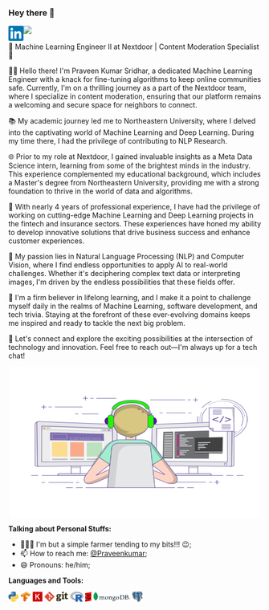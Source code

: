 ### Hey there 👋



<a href="https://www.linkedin.com/in/praveenks23/">
  <img align="left" alt="Praveen's LinkdeIN" width="30px" src="https://raw.githubusercontent.com/PraveenKumarSridhar/PraveenkumarSridhar/main/assets/linkedin.svg" />
</a>

![](https://visitor-badge.glitch.me/badge?page_id=PraveenKumarSridhar.PraveenKumarSridhar)
<br/>

🤖 Machine Learning Engineer II at Nextdoor | Content Moderation Specialist 🚀

👨‍💻 Hello there! I'm Praveen Kumar Sridhar, a dedicated Machine Learning Engineer with a knack for fine-tuning algorithms to keep online communities safe. Currently, I'm on a thrilling journey as a part of the Nextdoor team, where I specialize in content moderation, ensuring that our platform remains a welcoming and secure space for neighbors to connect.

📚 My academic journey led me to Northeastern University, where I delved into the captivating world of Machine Learning and Deep Learning. During my time there, I had the privilege of contributing to NLP Research.

🌐 Prior to my role at Nextdoor, I gained invaluable insights as a Meta Data Science intern, learning from some of the brightest minds in the industry. This experience complemented my educational background, which includes a Master's degree from Northeastern University, providing me with a strong foundation to thrive in the world of data and algorithms.

💼 With nearly 4 years of professional experience, I have had the privilege of working on cutting-edge Machine Learning and Deep Learning projects in the fintech and insurance sectors. These experiences have honed my ability to develop innovative solutions that drive business success and enhance customer experiences.

💬 My passion lies in Natural Language Processing (NLP) and Computer Vision, where I find endless opportunities to apply AI to real-world challenges. Whether it's deciphering complex text data or interpreting images, I'm driven by the endless possibilities that these fields offer.

🧠 I'm a firm believer in lifelong learning, and I make it a point to challenge myself daily in the realms of Machine Learning, software development, and tech trivia. Staying at the forefront of these ever-evolving domains keeps me inspired and ready to tackle the next big problem.

🌟 Let's connect and explore the exciting possibilities at the intersection of technology and innovation. Feel free to reach out—I'm always up for a tech chat!






<p align="center">
<img align="center" alt="GIF" src="https://raw.githubusercontent.com/PraveenKumarSridhar/PraveenkumarSridhar/main/assets/coding-freak.gif" width="500" height="300" />
</p>

**Talking about Personal Stuffs:**

- 👨🏽‍💻 I'm but a simple farmer tending to my bits!!! :wink:;
- 📫 How to reach me: [@Praveenkumar](https://twitter.com/prav1411);
- 😄 Pronouns: he/him;

**Languages and Tools:**  

<code><img height="20" src="https://raw.githubusercontent.com/PraveenKumarSridhar/PraveenkumarSridhar/main/assets/python.svg"></code>
<code><img height="20" src="https://raw.githubusercontent.com/PraveenKumarSridhar/PraveenkumarSridhar/main/assets/tensorflow-icon.svg"></code>
<code><img height="20" src="https://raw.githubusercontent.com/PraveenKumarSridhar/PraveenkumarSridhar/main/assets/Keras_logo.svg"></code>
<code><img height="20" src="https://raw.githubusercontent.com/PraveenKumarSridhar/PraveenkumarSridhar/main/assets/git.svg"></code>
<code><img height="20" src="https://raw.githubusercontent.com/PraveenKumarSridhar/PraveenkumarSridhar/main/assets/R_logo.svg"></code>
<code><img height="20" src="https://raw.githubusercontent.com/PraveenKumarSridhar/PraveenkumarSridhar/main/assets/scala.svg"></code>
<code><img height="20" src="https://raw.githubusercontent.com/PraveenKumarSridhar/PraveenkumarSridhar/main/assets/MongoDB_Logo.svg"></code>
<code><img height="20" src="https://raw.githubusercontent.com/PraveenKumarSridhar/PraveenkumarSridhar/main/assets/Postgresql_LOGO.svg"></code>
